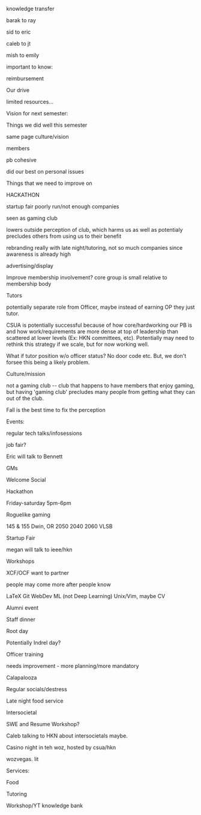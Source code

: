 knowledge transfer

barak to ray

sid to eric

caleb to jt

mish to emily

important to know:

reimbursement

Our drive

limited resources\...

Vision for next semester:

Things we did well this semester

same page culture/vision

members

pb cohesive

did our best on personal issues

Things that we need to improve on

HACKATHON

startup fair poorly run/not enough companies

seen as gaming club

lowers outside perception of club, which harms us as well as potentialy
precludes others from using us to their benefit

rebranding really with late night/tutoring, not so much companies since
awareness is already high

advertising/display

Improve membership involvement? core group is small relative to
membership body

Tutors

potentially separate role from Officer, maybe instead of earning OP they
just tutor.

CSUA is potentially successful because of how core/hardworking our PB is
and how work/requirements are more dense at top of leadership than
scattered at lower levels (Ex: HKN committees, etc). Potentially may
need to rethink this strategy if we scale, but for now working well.

What if tutor position w/o officer status? No door code etc. But, we
don\'t forsee this being a likely problem.

Culture/mission

not a gaming club \-- club that happens to have members that enjoy
gaming, but having \'gaming club\' precludes many people from getting
what they can out of the club.

Fall is the best time to fix the perception

Events:

regular tech talks/infosessions

job fair?

Eric will talk to Bennett

GMs

Welcome Social

Hackathon

Friday-saturday 5pm-6pm

Roguelike gaming

145 & 155 Dwin, OR 2050 2040 2060 VLSB

Startup Fair

megan will talk to ieee/hkn

Workshops

XCF/OCF want to partner

people may come more after people know

LaTeX Git WebDev ML (not Deep Learning) Unix/Vim, maybe CV

Alumni event

Staff dinner

Root day

Potentially Indrel day?

Officer training

needs improvement - more planning/more mandatory

Calapalooza

Regular socials/destress

Late night food service

Intersocietal

SWE and Resume Workshop?

Caleb talking to HKN about intersocietals maybe.

Casino night in teh woz, hosted by csua/hkn

wozvegas. lit

Services:

Food

Tutoring

Workshop/YT knowledge bank
